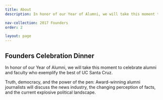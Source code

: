 ```yaml
---
title: About
description: In honor of our Year of Alumni, we will take this moment to celebrate alumni and faculty who exemplify the best of UC Santa Cruz

nav-collection: 2017 Founders
order: 2

layout: page
---
```


## Founders Celebration Dinner

In honor of our Year of Alumni, we will take this moment to celebrate alumni and faculty who exemplify the best of UC Santa Cruz.

Truth, democracy, and the power of the pen: Award-winning alumni journalists will discuss the news industry, the changing perception of facts, and the current explosive political landscape.

